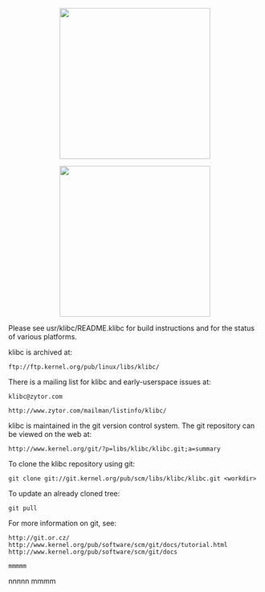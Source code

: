 <p align="center"><a href="http://barbajs.org" target="_blank"><img width="300" src="http://barbajs.org/images/logo.svg"></a></p>
<p align="center"><a href="http://barbajs.org" target="_blank"><img width="300" src="https://raw.githubusercontent.com/luruke/barba.js/gh-pages/images/logo.svg"></a></p>


Please see usr/klibc/README.klibc for build instructions and for the status of
various platforms.



klibc is archived at:

	ftp://ftp.kernel.org/pub/linux/libs/klibc/

There is a mailing list for klibc and early-userspace issues at:

	klibc@zytor.com

	http://www.zytor.com/mailman/listinfo/klibc/

klibc is maintained in the git version control system.  The git
repository can be viewed on the web at:

	http://www.kernel.org/git/?p=libs/klibc/klibc.git;a=summary

To clone the klibc repository using git:

	git clone git://git.kernel.org/pub/scm/libs/klibc/klibc.git <workdir>

To update an already cloned tree:

	git pull

For more information on git, see:

	http://git.or.cz/
	http://www.kernel.org/pub/software/scm/git/docs/tutorial.html
	http://www.kernel.org/pub/software/scm/git/docs
	
	mmmmm
nnnnn
mmmm

